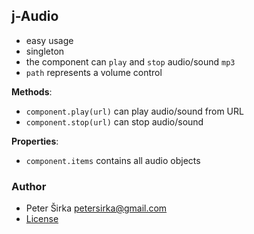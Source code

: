 ## j-Audio

- easy usage
- singleton
- the component can `play` and `stop` audio/sound `mp3`
- `path` represents a volume control

__Methods__:

- `component.play(url)` can play audio/sound from URL
- `component.stop(url)` can stop audio/sound

__Properties__:
- `component.items` contains all audio objects

### Author

- Peter Širka <petersirka@gmail.com>
- [License](https://www.totaljs.com/license/)